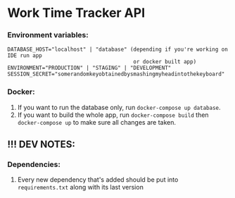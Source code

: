 # Work Time Tracker API

### Environment variables:
```commandline
DATABASE_HOST="localhost" | "database" (depending if you're working on IDE run app 
                                        or docker built app)
ENVIRONMENT="PRODUCTION" | "STAGING" | "DEVELOPMENT"
SESSION_SECRET="somerandomkeyobtainedbysmashingmyheadintothekeyboard"
```

### Docker:
1. If you want to run the database only, run `docker-compose up database`.
2. If you want to build the whole app, run `docker-compose build` then `docker-compose up` to make sure all changes are taken.

## !!! DEV NOTES:
### Dependencies:
1. Every new dependency that's added should be put into `requirements.txt` along with its last version